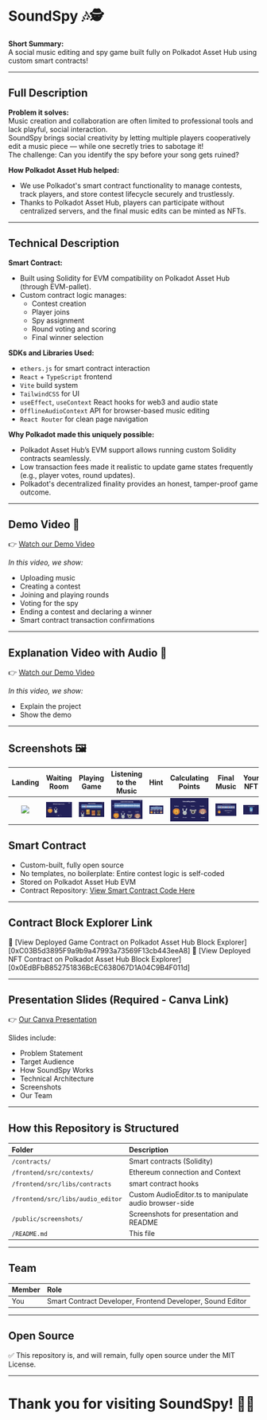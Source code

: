 # SoundSpy 🎶🕵️

**Short Summary:**  
A social music editing and spy game built fully on Polkadot Asset Hub using custom smart contracts!

---

## Full Description

**Problem it solves:**  
Music creation and collaboration are often limited to professional tools and lack playful, social interaction.  
SoundSpy brings social creativity by letting multiple players cooperatively edit a music piece — while one secretly tries to sabotage it!  
The challenge: Can you identify the spy before your song gets ruined?

**How Polkadot Asset Hub helped:**

- We use Polkadot's smart contract functionality to manage contests, track players, and store contest lifecycle securely and trustlessly.
- Thanks to Polkadot Asset Hub, players can participate without centralized servers, and the final music edits can be minted as NFTs.

---

## Technical Description

**Smart Contract:**

- Built using Solidity for EVM compatibility on Polkadot Asset Hub (through EVM-pallet).
- Custom contract logic manages:
  - Contest creation
  - Player joins
  - Spy assignment
  - Round voting and scoring
  - Final winner selection

**SDKs and Libraries Used:**

- `ethers.js` for smart contract interaction
- `React` + `TypeScript` frontend
- `Vite` build system
- `TailwindCSS` for UI
- `useEffect`, `useContext` React hooks for web3 and audio state
- `OfflineAudioContext` API for browser-based music editing
- `React Router` for clean page navigation

**Why Polkadot made this uniquely possible:**

- Polkadot Asset Hub’s EVM support allows running custom Solidity contracts seamlessly.
- Low transaction fees made it realistic to update game states frequently (e.g., player votes, round updates).
- Polkadot's decentralized finality provides an honest, tamper-proof game outcome.

---

## Demo Video 🎥

👉 [Watch our Demo Video](https://youtu.be/uBPdmIjG4yA)

_In this video, we show:_

- Uploading music
- Creating a contest
- Joining and playing rounds
- Voting for the spy
- Ending a contest and declaring a winner
- Smart contract transaction confirmations

---

## Explanation Video with Audio 🎥

👉 [Watch our Demo Video](https://www.youtube.com/watch?v=yKHXc1XaPXo)

_In this video, we show:_

- Explain the project
- Show the demo

---

## Screenshots 🖼

|                      Landing                       |                    Waiting Room                    |                    Playing Game                    |                   Listening to the Music                   |                      Hint                       |                      Calculating Points                       |                      Final Music                       |                    Your NFT                    |
| :------------------------------------------------: | :------------------------------------------------: | :------------------------------------------------: | :--------------------------------------------------------: | :---------------------------------------------: | :-----------------------------------------------------------: | :----------------------------------------------------: | :--------------------------------------------: |
| <img src="./screenshots/landing.png" width="200"/> | <img src="./screenshots/waiting.png" width="200"/> | <img src="./screenshots/playing.png" width="200"/> | <img src="./screenshots/listen-to-music.png" width="200"/> | <img src="./screenshots/hint.png" width="200"/> | <img src="./screenshots/calculating-points.png" width="200"/> | <img src="./screenshots/final-music.png" width="200"/> | <img src="./screenshots/nft.png" width="200"/> |

## Smart Contract

- Custom-built, fully open source
- No templates, no boilerplate: Entire contest logic is self-coded
- Stored on Polkadot Asset Hub EVM
- Contract Repository: [View Smart Contract Code Here](./contracts)

---

## Contract Block Explorer Link

🔗 [View Deployed Game Contract on Polkadot Asset Hub Block Explorer][0xC03B5d3895F9a9b9a47993a73569F13cb443eeA8]
🔗 [View Deployed NFT Contract on Polkadot Asset Hub Block Explorer][0x0EdBFbB852751836BcEC638067D1A04C9B4F011d]

---

## Presentation Slides (Required - Canva Link)

👉 [Our Canva Presentation](https://www.canva.com/design/DAGlzOT36Uw/yLNuv1i6oLdidDRanDLTyg/edit)

Slides include:

- Problem Statement
- Target Audience
- How SoundSpy Works
- Technical Architecture
- Screenshots
- Our Team

---

## How this Repository is Structured

| Folder                            | Description                                            |
| :-------------------------------- | :----------------------------------------------------- |
| `/contracts/`                     | Smart contracts (Solidity)                             |
| `/frontend/src/contexts/`         | Ethereum connection and Context                        |
| `/frontend/src/libs/contracts`    | smart contract hooks                                   |
| `/frontend/src/libs/audio_editor` | Custom AudioEditor.ts to manipulate audio browser-side |
| `/public/screenshots/`            | Screenshots for presentation and README                |
| `/README.md`                      | This file                                              |

---

## Team

| Member | Role                                                       |
| :----- | :--------------------------------------------------------- |
| You    | Smart Contract Developer, Frontend Developer, Sound Editor |

---

## Open Source

✅ This repository is, and will remain, fully open source under the MIT License.

---

# Thank you for visiting SoundSpy! 🚀🎶
